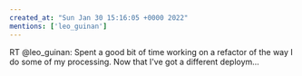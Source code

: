 ```yaml
---
created_at: "Sun Jan 30 15:16:05 +0000 2022"
mentions: ['leo_guinan']
---
```


RT @leo_guinan: Spent a good bit of time working on a refactor of the way I do some of my processing. Now that I've got a different deploym…